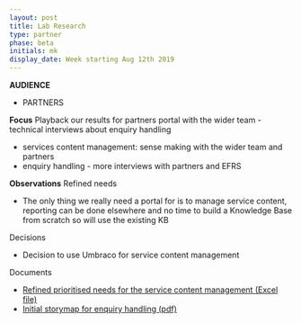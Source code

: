 ```yaml
---
layout: post
title: Lab Research
type: partner
phase: beta
initials: mk
display_date: Week starting Aug 12th 2019
---
```


**AUDIENCE**
- PARTNERS

**Focus**
Playback our results for partners portal with the wider team - technical interviews about enquiry handling
- services content management: sense making with the wider team and partners
- enquiry handling - more interviews with partners and EFRS

**Observations**
Refined needs
- The only thing we really need a portal for is to manage service content, reporting can be done elsewhere and no time to build a Knowledge Base from scratch so will use the existing KB

Decisions
- Decision to use Umbraco for service content management

Documents
- [Refined prioritised needs for the service content management (Excel file)](../files/SEP-Partner-Portal-User-needs-draft.xlsx)
- [Initial storymap for enquiry handling (pdf)](../files/Enquiry_Handling-high_level_story_map.pdf)
